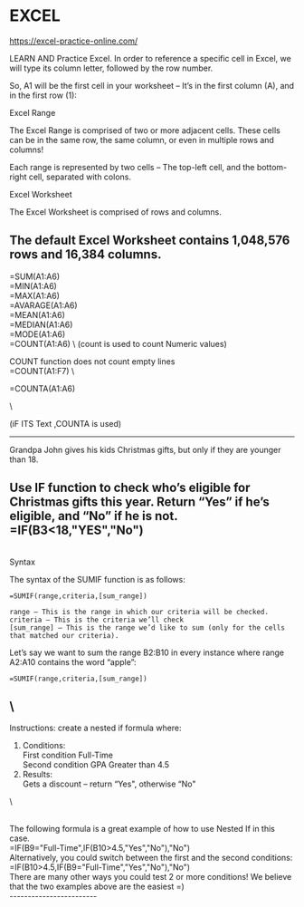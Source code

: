 # EXCEL


https://excel-practice-online.com/


LEARN AND Practice Excel. 
In order to reference a specific cell in Excel, we will type its column letter, followed by the row number. 

So, A1 will be the first cell in your worksheet – It’s in the first column (A), and in the first row (1):



Excel Range

The Excel Range is comprised of two or more adjacent cells. These cells can be in the same row, the same column, or even in multiple rows and columns! 

Each range is represented by two cells – The top-left cell, and the bottom-right cell, separated with colons. 

Excel Worksheet

The Excel Worksheet is comprised of rows and columns. 

The default Excel Worksheet contains 1,048,576 rows and 16,384 columns. 
---------------------------------------------------------------------------------------



=SUM(A1:A6)
\
=MIN(A1:A6)
\
=MAX(A1:A6)
\
=AVARAGE(A1:A6)
\
=MEAN(A1:A6)
\
=MEDIAN(A1:A6)
\
=MODE(A1:A6)
\
=COUNT(A1:A6)
\ 
(count is used to count Numeric values)

COUNT function does not count empty lines
\
=COUNT(A1:F7)
\

=COUNTA(A1:A6)

\ 

(iF ITS Text ,COUNTA is used)

-------------------------------------------------------------------------
Grandpa John gives his kids Christmas gifts, but only if they are younger than 18.

Use IF function to check who’s eligible for Christmas gifts this year. Return “Yes” if he’s eligible, and “No” if he is not.
\
=IF(B3<18,"YES","No")
---------------------------------------------------------------
\
Syntax

The syntax of the SUMIF function is as follows:

    =SUMIF(range,criteria,[sum_range])

    range – This is the range in which our criteria will be checked.
    criteria – This is the criteria we’ll check
    [sum_range] – This is the range we’d like to sum (only for the cells that matched our criteria).

Let’s say we want to sum the range B2:B10 in every instance where range A2:A10 contains the word “apple”:

    =SUMIF(range,criteria,[sum_range])
\
--------------------------------------------
Instructions: create a nested if formula where:							
1. Conditions:							
First condition Full-Time							
Second condition GPA Greater than 4.5							
2. Results:							
Gets a discount – return “Yes", otherwise “No"	

\





\
The following formula is a great example of how to use Nested If in this case. 							
=IF(B9="Full-Time",IF(B10>4.5,"Yes","No"),"No")							
Alternatively, you could switch between the first and the second conditions:							
=IF(B10>4.5,IF(B9="Full-Time","Yes","No"),"No")							
There are many other ways you could test 2 or more conditions! We believe that the two examples above are the easiest =)							
	------------------------
